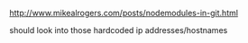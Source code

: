 http://www.mikealrogers.com/posts/nodemodules-in-git.html

should look into those hardcoded ip addresses/hostnames